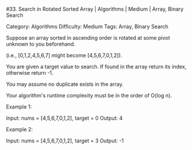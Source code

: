 #33. Search in Rotated Sorted Array | Algorithms | Medium | Array, Binary Search

Category: Algorithms
Difficulty: Medium
Tags: Array, Binary Search

Suppose an array sorted in ascending order is rotated at some pivot unknown to you beforehand.

(i.e., [0,1,2,4,5,6,7] might become [4,5,6,7,0,1,2]).

You are given a target value to search. If found in the array return its index, otherwise return -1.

You may assume no duplicate exists in the array.

Your algorithm's runtime complexity must be in the order of O(log n).

Example 1:


Input: nums = [4,5,6,7,0,1,2], target = 0
Output: 4


Example 2:


Input: nums = [4,5,6,7,0,1,2], target = 3
Output: -1


